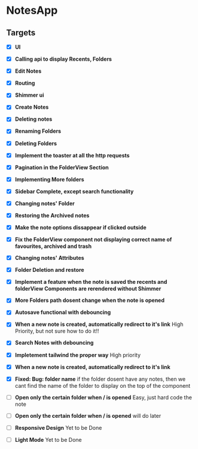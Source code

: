 # NotesApp
## Targets

- [x] **UI** 
- [x] **Calling api to display Recents, Folders** 
- [x] **Edit Notes** 
- [x] **Routing** 
- [x] **Shimmer ui** 
- [x] **Create Notes** 
- [x] **Deleting notes** 
- [x] **Renaming Folders** 
- [x] **Deleting Folders** 
- [x] **Implement the toaster at all the http requests** 
- [x] **Pagination in the FolderView Section** 
- [x] **Implementing More folders** 
- [x] **Sidebar Complete, except search functionality** 
- [x] **Changing notes' Folder**
- [x] **Restoring the Archived notes**
- [x] **Make the note options dissappear if clicked outside**
- [x] **Fix the FolderView component not displaying correct name of favourites, archived and trash**
- [x] **Changing notes' Attributes**
- [x] **Folder Deletion and restore**
- [x] **Implement a feature when the note is saved the recents and folderView Components are rerendered without Shimmer**
- [x] **More Folders path dosent change when the note is opened**
- [x] **Autosave functional with debouncing**
- [x] **When a new note is created, automatically redirect to it's link** High Priority, but not sure how to do it!!
- [x] **Search Notes with debouncing** 
- [x] **Impletement tailwind the proper way** High priority
- [x] **When a new note is created, automatically redirect to it's link**
- [x] **Fixed: Bug: folder name** if the folder dosent have any notes, then we cant find the name of the folder to display on the top of the component
- [ ] **Open only the certain folder when / is opened** Easy, just hard code the note
- [ ] **Open only the certain folder when / is opened** will do later
- [ ] **Responsive Design** Yet to be Done
- [ ] **Light Mode** Yet to be Done

